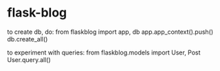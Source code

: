 # flask-blog

to create db, do:
from flaskblog import app, db
app.app_context().push()
db.create_all()

to experiment with queries:
from flaskblog.models import User, Post
User.query.all()